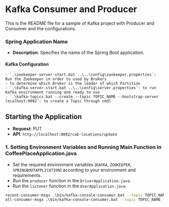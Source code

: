 # Kafka Consumer and Producer

This is the README file for a sample of Kafka project with Producer and Consumer and the configurations.

### Spring Application Name
- **Description**: Specifies the name of the Spring Boot application.

#### Kafka Configuration
    - `.\zookeeper-server-start.bat ..\..\config\zookeeper.properties`:  Run the Zookeeper in order to used by Brokers
    - to determine which Broker is the leader of which Partition
    - `.\kafka-server-start.bat ..\..\config\server.properties`: to run Kafka environment running and ready to use
    - `.\kafka-topics.bat --create --topic TOPIC_NAME --bootstrap-server localhost:9092`: to create a Topic through cmdl

## Starting the Application
- **Request**: PUT
- **API**: `http://localhost:8082/cab-locations/update`

### 1. Setting Environment Variables and Running Main Function in CoffeePlaceApplication.java
- Set the required environment
  variables (`KAFKA`, `ZOOKEEPER`, `SPRINGBOOTAPPLICATION`)
  according to your environment and requirements.
- Run the `producer` function in the `DriverApplication.java`.
- Run the `listener` function in the `UserApplication.java`.

```bash
recent-consumer-msgs .\bin/kafka-console-consumer.bat --topic TOPIC_NAME --bootstrap-server localhost:9092
all-consumer-msgs .\bin/kafka-console-consumer.bat --topic TOPIC_NAME --from beginning --bootstrap-server localhost:9092
```